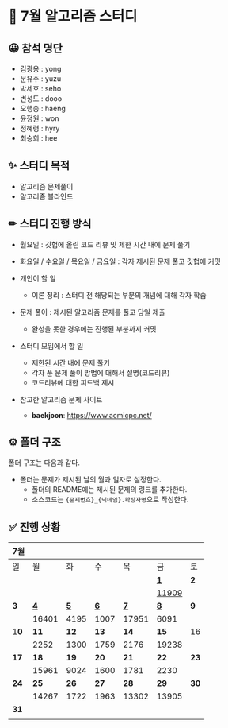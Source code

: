 # :page_with_curl: 7월 알고리즘 스터디

## 😀 참석 명단

* 김광용 : yong
* 문유주 : yuzu
* 박세호 : seho
* 변성도 : dooo
* 오행송 : haeng 
* 윤정원 : won
* 정혜령 : hyry
* 최승희 : hee

## ✨ 스터디 목적 

* 알고리즘 문제풀이
* 알고리즘 블라인드

## ✏ 스터디 진행 방식

* 월요일 : 깃헙에 올린 코드 리뷰 및 제한 시간 내에 문제 풀기  
* 화요일 / 수요일 / 목요일 / 금요일 : 각자 제시된 문제 풀고 깃헙에 커밋   
* 개인이 할 일

  * 이론 정리 : 스터디 전 해당되는 부분의 개념에 대해 각자 학습
* 문제 풀이 : 제시된 알고리즘 문제를 풀고 당일 제출 
    * 완성을 못한 경우에는 진행된 부분까지 커밋
* 스터디 모임에서 할 일
  * 제한된 시간 내에  문제 풀기
  * 각자 푼 문제 풀이 방법에 대해서 설명(코드리뷰)
  * 코드리뷰에 대한 피드백 제시
  
* 참고한 알고리즘 문제 사이트

  *  **baekjoon**: https://www.acmicpc.net/

## ⚙ 폴더 구조

폴더 구조는 다음과 같다.

* 폴더는 문제가 제시된 날의 월과 일자로 설정한다.
  * 폴더의 README에는 제시된 문제의 링크를 추가한다.
  * 소스코드는 `{문제번호}_{닉네임}.확장자명`으로 작성한다.

## ✅ 진행 상황

| 7월    |        |        |        |        |                       |        |
| ------ | ------ | ------ | ------ | ------ | --------------------- | ------ |
| 일     | 월     | 화     | 수     | 목     | 금                    | 토     |
|        |        |        |        |        | [**1**](https://github.com/seho27060/jul-algo-study/tree/master/0701)                 | **2**  |
|        |        |        |        |        | [11909](https://www.acmicpc.net/problem/11909) |        |
| **3**  | [**4**](https://github.com/seho27060/jul-algo-study/tree/master/0704)  | [**5**](https://github.com/seho27060/jul-algo-study/tree/master/0705)  | [**6**](https://github.com/seho27060/jul-algo-study/tree/master/0706)  | [**7**](https://github.com/seho27060/jul-algo-study/tree/master/0707)  | [**8**](https://github.com/seho27060/jul-algo-study/tree/master/0708)                 | **9**  |
|        | 16401  | 4195   | 1007   | 17951  | 6091                  |        |
| 1**0** | **11** | **12** | **13** | **14** | **15**                | 16     |
|        | 2252   | 1300   | 1759   | 2176   | 19238                 |        |
| **17** | **18** | **19** | **20** | **21** | **22**                | **23** |
|        | 15961  | 9024   | 1600   | 1781   | 2230                  |        |
| **24** | **25** | **26** | **27** | **28** | **29**                | **30** |
|        | 14267  | 1722   | 1963   | 13302  | 13905                 |        |
| **31** |        |        |        |        |                       |        |
|        |        |        |        |        |                       |        |
